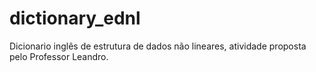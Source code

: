 # dictionary_ednl
Dicionario inglês de estrutura de dados não lineares, atividade proposta pelo Professor Leandro.
